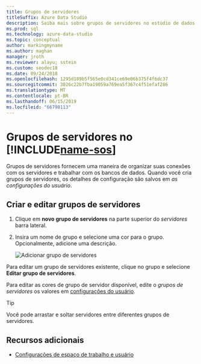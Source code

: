 ```yaml
---
title: Grupos de servidores
titleSuffix: Azure Data Studio
description: Saiba mais sobre grupos de servidores no estúdio de dados do Azure
ms.prod: sql
ms.technology: azure-data-studio
ms.topic: conceptual
author: markingmyname
ms.author: maghan
manager: jroth
ms.reviewer: alayu; sstein
ms.custom: seodec18
ms.date: 09/24/2018
ms.openlocfilehash: 1295d189b5f565e0cd341ce69e06b375f4f6dc37
ms.sourcegitcommit: 3026c22b7fba19059a769ea5f367c4f51efaf286
ms.translationtype: MT
ms.contentlocale: pt-BR
ms.lasthandoff: 06/15/2019
ms.locfileid: "66798113"
---
```

# <a name="server-groups-in-includename-sosincludesname-sos-shortmd"></a>Grupos de servidores no [!INCLUDE[name-sos](../includes/name-sos-short.md)]

Grupos de servidores fornecem uma maneira de organizar suas conexões com os servidores e trabalhar com os bancos de dados. Quando você cria grupos de servidores, os detalhes de configuração são salvos em *as configurações do usuário*.

## <a name="create-and-edit-server-groups"></a>Criar e editar grupos de servidores

1. Clique em **novo grupo de servidores** na parte superior do *servidores* barra lateral.
2. Insira um nome de grupo e selecione uma cor para o grupo. Opcionalmente, adicione uma descrição.

   ![Adicionar grupo de servidores](./media/server-groups/add-server-group.png)

Para editar um grupo de servidores existente, clique no grupo e selecione **Editar grupo de servidores**.

Para editar as cores de grupo de servidor disponível, edite o *grupos de servidores* os valores em [configurações do usuário](settings.md).

> [!TIP]
> Você pode arrastar e soltar servidores entre diferentes grupos de servidores.



## <a name="additional-resources"></a>Recursos adicionais
- [Configurações de espaço de trabalho e usuário](settings.md)
